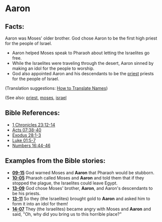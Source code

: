 # Aaron #

## Facts: ##

Aaron was Moses' older brother. God chose Aaron to be the first high priest for the people of Israel.

* Aaron helped Moses speak to Pharaoh about letting the Israelites go free.
* While the Israelites were traveling through the desert, Aaron sinned by making an idol for the people to worship.
* God also appointed Aaron and his descendants to be the [priest](../kt/priest.md) priests for the people of Israel.

(Translation suggestions: [How to Translate Names](https://git.door43.org/Door43/en-ta-translate-vol1/src/master/content/translate_names.md))

(See also: [priest](../kt/priest.md), [moses](../other/moses.md), [israel](../other/israel.md)

## Bible References: ##

* [1 Chronicles 23:12-14](https://door43.org/en/bible/notes/1ch/23/12)
* [Acts 07:38-40](https://door43.org/en/bible/notes/act/07/38)
* [Exodus 28:1-3](https://door43.org/en/bible/notes/exo/28/01)
* [Luke 01:5-7](https://door43.org/en/bible/notes/luk/01/05)
* [Numbers 16:44-46](https://door43.org/en/bible/notes/num/16/44)

## Examples from the Bible stories: ##

* __[09-15](https://door43.org/en/obs/notes/frames/09-15)__ God warned Moses and __Aaron__  that Pharaoh would be stubborn.
* __[10-05](https://door43.org/en/obs/notes/frames/10-05)__ Pharaoh called Moses and __Aaron__  and told them that if they stopped the plague, the Israelites could leave Egypt.
* __[13-09](https://door43.org/en/obs/notes/frames/13-09)__ God chose Moses' brother, __Aaron__, and Aaron's descendants to be his priests.
* __[13-11](https://door43.org/en/obs/notes/frames/13-11)__ So they (the Israelites) brought gold to __Aaron__  and asked him to form it into an idol for them!
* __[14-07](https://door43.org/en/obs/notes/frames/14-07)__ They (the Israelites) became angry with Moses and __Aaron__  and said, "Oh, why did you bring us to this horrible place?"


